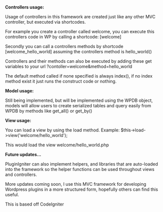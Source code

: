 <b>Controllers usage:</b>

Usage of controllers in this framework are created just like any other MVC controller, but executed via shortcodes.

For example you create a controller called welcome, you can execute this controllers code in WP by calling a shortcode: [welcome]

Secondly you can call a controllers methods by shortcode [welcome_hello_world] assuming the controllers method is hello_world()

Controllers and their methods can also be executed by adding these get variables to your url ?contoller=welcome&method=hello_world

The default method called if none specified is always index(), if no index method exist it just runs the construct code or nothing.

<b>Model usage:</b>

Still being implemented, but will be implemented using the WPDB object, models will allow users to create serialized tables and query easily from WPDB by methods like get_all() or get_by()

<b>View usage:</b>

You can load a view by using the load method. Example:
$this->load->view('welcome/hello_world'); 

This would load the view welcome/hello_world.php


<b>Future updates...</b>

PluginIgniter can also implement helpers, and libraries that are auto-loaded into the framework so the helper functions can be used throughout views and controllers.

More updates coming soon, I use this MVC framework for developing Wordpress plugins in a more structured form, hopefully others can find this useful.

This is based off CodeIgniter
